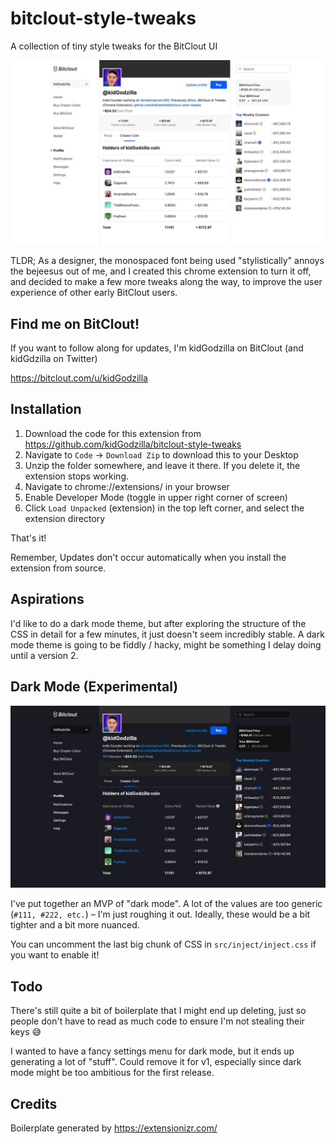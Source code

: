 # bitclout-style-tweaks

A collection of tiny style tweaks for the BitClout UI

![Screenshot](/screenshot.jpg?raw=true "Screenshot (default)")

TLDR; As a designer, the monospaced font being used "stylistically" annoys the bejeesus out of me, and I created this chrome extension to turn it off, and decided to make a few more tweaks along the way, to improve the user experience of other early BitClout users.


## Find me on BitClout!

If you want to follow along for updates, I'm kidGodzilla on BitClout (and kidGdzilla on Twitter)

https://bitclout.com/u/kidGodzilla


## Installation

1. Download the code for this extension from https://github.com/kidGodzilla/bitclout-style-tweaks
2. Navigate to `Code` → `Download Zip` to download this to your Desktop
3. Unzip the folder somewhere, and leave it there. If you delete it, the extension stops working.
4. Navigate to chrome://extensions/ in your browser
5. Enable Developer Mode (toggle in upper right corner of screen)
6. Click `Load Unpacked` (extension) in the top left corner, and select the extension directory

That's it! 

Remember, Updates don't occur automatically when you install the extension from source.


## Aspirations

I'd like to do a dark mode theme, but after exploring the structure of the CSS in detail for a few minutes, it just doesn't seem incredibly stable. A dark mode theme is going to be fiddly / hacky, might be something I delay doing until a version 2.

## Dark Mode (Experimental)

![Screenshot dark](/screenshot-dark.jpg?raw=true "Screenshot (dark)")

I've put together an MVP of "dark mode". A lot of the values are too generic (`#111, #222, etc.`) – I'm just roughing it out. Ideally, these would be a bit tighter and a bit more nuanced.

You can uncomment the last big chunk of CSS in `src/inject/inject.css` if you want to enable it!


## Todo

There's still quite a bit of boilerplate that I might end up deleting, just so people don't have to read as much code to ensure I'm not stealing their keys 😅 

I wanted to have a fancy settings menu for dark mode, but it ends up generating a lot of "stuff". Could remove it for v1, especially since dark mode might be too ambitious for the first release.


## Credits

Boilerplate generated by https://extensionizr.com/

